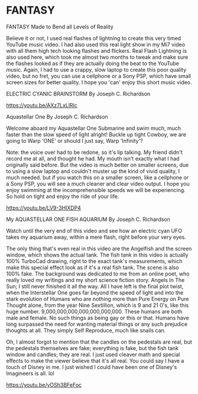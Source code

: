# FANTASY
FANTASY Made to Bend all Levels of Reality

Believe it or not, I used real flashes of lightning to create this very timed YouTube music video. I had also used this real light show in my Mi7 video with all them high tech looking flashes and flickers. Real Flash Lightning is also used here, which took me almost two months to tweak and make sure the flashes looked as if they are actually doing the beat to the YouTube music. Again, I had to use a crappy, slow laptop to create this poor quality video, but no fret, you can use a cellphone or a Sony PSP, which have small screen sizes for better quality. I hope you 'can' enjoy this short music video.

ELECTRIC CYANIC BRAINSTORM By Joseph C. Richardson

https://youtu.be/AXz7LxLlRlc

Aquastellar One By Joseph C. Richardson

Welcome aboard my Aquastellar One Submarine and swim much, much faster than the slow speed of light alright! Buckle up tight Cowboy, we are going to Warp 'ONE' or should I just say, Warp 'Infinity'?

Note: the voice over had to be redone, so it's lip talking. My friend didn't record me at all, and thought he had. My mouth isn't exactly what I had originally said before. But the video is much better on smaller screens, due to using a slow laptop and couldn't muster up the kind of vivid quality, I much needed. but if you watch this on a smaller screen, like a cellphone or a Sony PSP, you will see a much cleaner and clear video output. I hope you enjoy swimming at the incomprehensible speeds we will be experiencing. So hold on tight and enjoy the ride of your life.

https://youtu.be/LV9-3HlXDP4

My AQUASTELLAR ONE FISH AQUARIUM By Joseph C. Richardson

Watch until the very end of this video and see how an electric cyan UFO takes my aquarium away, within a mere flash, right before your very eyes.

The only thing that's even real in this video are the Angelfish and the screen window, which shows the actual tank. The fish tank in this video is actually 100% TurboCad drawing, right to the exact tank's measurements, which make this special effect look as if it's a real fish tank. The scene is also 100% fake. The background was dedicated to me from an online poet, who really loved my writings and my short science fiction story. Angels In The Sun; I still never finished it all the way. All I have left is the final plot twist, when the Interstellar One goes far beyond the speed of light and into the stark evolution of Humans who are nothing more than Pure Energy on Pure Thought alone, from the year Nine Sextillion, which is 9 and 21 0's, like this huge number.
9,000,000,000,000,000,000,000. These humans are both male and female. No such things as being gay or this or that. Humans have long surpassed the need for wanting material things or any such prejudice thoughts at all. They simply Self Reproduce, much like snails can.

Oh, I almost forgot to mention that the candles on the pedestals are real, but the pedestals themselves are fake; everything is fake, but the fish tank window and candles; they are real. I just used cleaver math and special effects to make the viewer believe that it's all real. You could say I have a touch of Disney in me. I just wished I could have been one of Disney's Imagineers is all. lol

https://youtu.be/yOSh3BFeFoc
